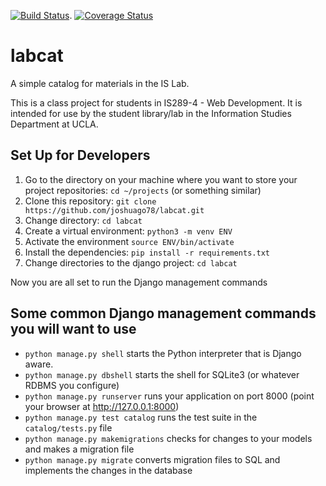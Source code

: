 [![Build Status](https://travis-ci.com/joshuago78/labcat.svg?branch=master)](https://travis-ci.com/joshuago78/labcat). [![Coverage Status](https://coveralls.io/repos/github/joshuago78/labcat/badge.svg?branch=master)](https://coveralls.io/github/joshuago78/labcat?branch=master)

# labcat
A simple catalog for materials in the IS Lab.

This is a class project for students in IS289-4 - Web Development. It is intended for use by the student library/lab in the Information Studies Department at UCLA.

## Set Up for Developers

1. Go to the directory on your machine where you want to store your project repositories: `cd ~/projects` (or something similar)
2. Clone this repository: `git clone https://github.com/joshuago78/labcat.git`
3. Change directory: `cd labcat`
4. Create a virtual environment: `python3 -m venv ENV`
5. Activate the environment `source ENV/bin/activate`
6. Install the dependencies: `pip install -r requirements.txt`
7. Change directories to the django project: `cd labcat`

Now you are all set to run the Django management commands

## Some common Django management commands you will want to use

- `python manage.py shell` starts the Python interpreter that is Django aware.
- `python manage.py dbshell` starts the shell for SQLite3 (or whatever RDBMS you configure)
- `python manage.py runserver` runs your application on port 8000 (point your browser at http://127.0.0.1:8000)
- `python manage.py test catalog` runs the test suite in the `catalog/tests.py` file
- `python manage.py makemigrations` checks for changes to your models and makes a migration file
- `python manage.py migrate` converts migration files to SQL and implements the changes in the database
